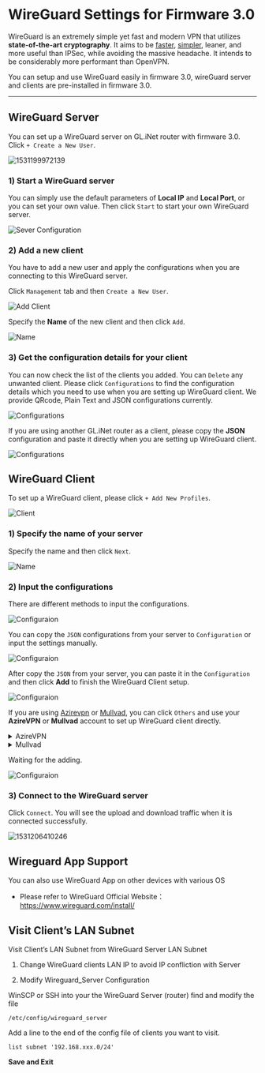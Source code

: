 # WireGuard Settings for Firmware 3.0  

WireGuard is an extremely simple yet fast and modern VPN that utilizes **state-of-the-art cryptography**. It aims to be [faster](https://www.wireguard.com/performance/), [simpler](https://www.wireguard.com/quickstart/), leaner, and more useful than IPSec, while avoiding the massive headache. It intends to be considerably more performant than OpenVPN. 

You can setup and use WireGuard easily in firmware 3.0, wireGuard server and clients are pre-installed in firmware 3.0. 



---

## WireGuard Server

You can set up a WireGuard server on GL.iNet router with firmware 3.0. Click `+ Create a New User`.

![1531199972139](https://static.gl-inet.com/docs/en/3/app/wireguard/WGS1.png)



### 1) Start a WireGuard server

You can simply use the default parameters of **Local IP** and **Local Port**, or you can set your own value. Then click `Start` to start your own WireGuard server. 

![Sever Configuration](https://static.gl-inet.com/docs/en/3/app/wireguard/WGS2.png)



### 2) Add a new client

You have to add a new user and apply the configurations when you are connecting to this WireGuard server.

Click `Management` tab and then `Create a New User`. 

![Add Client](https://static.gl-inet.com/docs/en/3/app/wireguard/WGS3.png)



Specify the **Name** of the new client and then click `Add`.

![Name](https://static.gl-inet.com/docs/en/3/app/wireguard/WGS4.png)



### 3) Get the configuration details for your client

You can now check the list of the clients you added. You can `Delete` any unwanted client. Please click `Configurations` to find the configuration details which you need to use when you are setting up WireGuard client. We provide QRcode, Plain Text and JSON configurations currently.

![Configurations](https://static.gl-inet.com/docs/en/3/app/wireguard/configurations.jpg)



If you are using another GL.iNet router as a client, please copy the **JSON** configuration and paste it directly when you are setting up WireGuard client.

![Configurations](https://static.gl-inet.com/docs/en/3/app/wireguard/json.jpg)





## WireGuard Client 

To set up a WireGuard client, please click `+ Add New Profiles`.

![Client](https://static.gl-inet.com/docs/en/3/app/wireguard/WGC1.png)



### 1) Specify the name of your server

Specify the name and then click `Next`.

![Name](https://static.gl-inet.com/docs/en/3/app/wireguard/name.jpg)



### 2) Input the configurations

There are different methods to input the configurations.

![Configuraion](https://static.gl-inet.com/docs/en/3/app/wireguard/configurations1.jpg)

You can copy the `JSON` configurations from your server to `Configuration` or input the settings manually.

![Configuraion](https://static.gl-inet.com/docs/en/3/app/wireguard/other9.1.png)

After copy the `JSON` from your server, you can paste it in the `Configuration` and then click **Add** to finish the WireGuard Client setup.

![Configuraion](https://static.gl-inet.com/docs/en/3/app/wireguard/wire1.1.PNG)

If you are using <a href="https://www.azirevpn.com/" target="_blank">Azirevpn</a> or <a href="https://mullvad.net/" target="_blank">Mullvad</a>, you can click `Others` and use your **AzireVPN** or **Mullvad** account to set up WireGuard client directly.

<details>
<summary>AzireVPN</summary>
Select AzireVPN as the provider, enter your User Name and Password and then click "Add" finish the WireGuard Client setup.

![Configuraion](https://static.gl-inet.com/docs/en/3/app/wireguard/Wire2.PNG)

</details>

<details>
<summary>Mullvad</summary>
Select Mullvad as the provider, enter your Account Number and then click "Add" to finish the WireGuard Client setup.

![Configuraion](https://static.gl-inet.com/docs/en/3/app/wireguard/Wire3.PNG)

</details>

Waiting for the adding.

![Configuraion](https://static.gl-inet.com/docs/en/3/app/wireguard/Other3.PNG)



### 3) Connect to the WireGuard server

Click `Connect`. You will see the upload and download traffic when it is connected successfully.

![1531206410246](https://static.gl-inet.com/docs/en/3/app/wireguard/WGC5.png)



## Wireguard App Support

You can also use WireGuard App on other devices with various OS

- Please refer to WireGuard Official Website： <https://www.wireguard.com/install/>


## Visit Client’s LAN Subnet

Visit Client’s LAN Subnet from WireGuard Server LAN Subnet

1) Change WireGuard clients LAN IP to avoid IP confliction with Server

2) Modify Wireguard_Server Configuration

WinSCP or SSH into your the WireGuard Server (router) find and modify the file

```shell
/etc/config/wireguard_server
```

Add a line to the end of the config file of clients you want to visit.

```shell
list subnet '192.168.xxx.0/24'
```

**Save and Exit**



